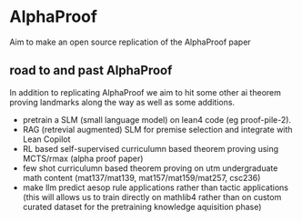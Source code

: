 # AlphaProof

Aim to make an open source replication of the AlphaProof paper

## road to and past AlphaProof

In addition to replicating AlphaProof we aim to hit some other ai theorem proving landmarks along the way as well as some additions.
- pretrain a SLM (small language model) on lean4 code (eg proof-pile-2).
- RAG (retrevial augmented) SLM for premise selection and integrate with Lean Copilot
- RL based self-supervised curriculumn based theorem proving using MCTS/rmax (alpha proof paper)
- few shot curriculumn based theorem proving on utm undergraduate math content (mat137/mat139, mat157/mat159/mat257, csc236)
- make llm predict aesop rule applications rather than tactic applications (this will allows us to train directly on mathlib4 rather than on custom curated dataset for the pretraining knowledge aquisition phase)

